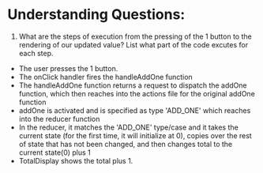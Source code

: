 # Understanding Questions:
1. What are the steps of execution from the pressing of the 1 button to the rendering of our updated value? List what part of the code excutes for each step.
* The user presses the 1 button.
* The onClick handler fires the handleAddOne function
* The handleAddOne function returns a request to dispatch the addOne function, which then reaches into the actions file for the original addOne function
* addOne is activated and is specified as type 'ADD_ONE' which reaches into the reducer function
* In the reducer, it matches the 'ADD_ONE' type/case and it takes the current state (for the first time, it will initialize at 0), copies over the rest of state that has not been changed, and then changes total to the current state(0) plus 1 
* TotalDisplay shows the total plus 1.
